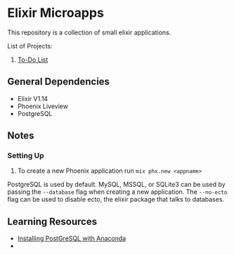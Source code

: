 # Elixir Microapps
This repository is a collection of small elixir applications.

List of Projects:
1. [To-Do List]()


## General Dependencies
- Elixir V1.14
- Phoenix Liveview
- PostgreSQL

[^1]: Linux users must install the inotify-tools filesystem watcher

## Notes
### Setting Up

1. To create a new Phoenix application run `mix phx.new <appname>`

PostgreSQL is used by default. MySQL, MSSQL, or SQLite3 can be used by passing the `--database` flag when creating a new application. The `--no-ecto` flag can be used to disable ecto, the elixir package that talks to databases.

## Learning Resources
- [Installing PostGreSQL with Anaconda](https://gist.github.com/gwangjinkim/f13bf596fefa7db7d31c22efd1627c7a)
- 